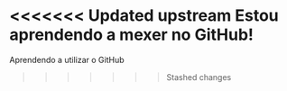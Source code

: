 <<<<<<< Updated upstream
Estou aprendendo a mexer no GitHub!
=======
Aprendendo a utilizar o GitHub
>>>>>>> Stashed changes
